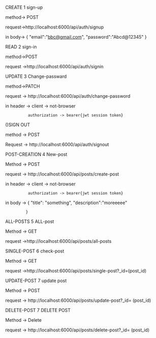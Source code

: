 CREATE
1 sign-up

method-> POST

request->http://localhost:6000/api/auth/signup

in body-> 
{
    "email":"bbc@gmail.com",
    "password":"Abcd@12345"
}

READ
2 sign-in

method->POST
 
request ->http://localhost:6000/api/auth/signin

UPDATE
3 Change-passward

method->PATCH

request -> http://localhost:6000/api/auth/change-password

in header -> 
              client -> not-browser
   
              authorization -> bearer{jwt session token}


()SIGN OUT

method -> POST

Request -> http://localhost:6000/api/auth/signout
 


POST-CREATION
4 New-post
 
Method -> POST

request -> http://localhost:6000/api/posts/create-post

in header -> 
              client -> not-browser
   
              authorization -> bearer{jwt session token}

in body ->
            {
       "title": "something",
         "description":"moreeeee"

             }
ALL-POSTS
5 ALL-post

Method -> GET

request ->http://localhost:6000/api/posts/all-posts



SINGLE-POST
6 check-post

Method -> GET

request ->http://localhost:6000/api/posts/single-post?_id=(post_id)


UPDATE-POST
7 update post

Method -> POST 

request -> http://localhost:6000/api/posts/update-post?_id= (post_id) 



 DELETE-POST
7 DELETE POST

Method -> Delete 
 
request -> http://localhost:6000/api/posts/delete-post?_id= (post_id)









